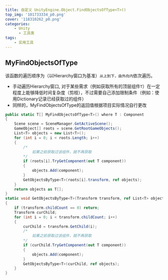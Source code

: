```yaml
---
title: 自定义 UnityEngine.Object.FindObjectsOfType<T>()
top_img: '101733334_p0.png'
cover: '118310262_p0.png'
categories: 
    - Unity
      - 工具类
tags: 
    - 实用工具
---
```


## MyFindObjectsOfType

该函数的遍历顺序为（以Hierarchy窗口为基准）`从上到下，由外向内`依次遍历。

* 手动遍历Hierarchy窗口, 对于某些需求（例如获取所有的顶层组件`T`）在一定程度上能够降低时间复杂度（剪枝），不过需要自己添加限制条件（例如：使用Dictionary记录已经获取过的组件）
* 同样的，MyFindObjectsOfType的返回值根据项目实际情况自行更改

``` C#
public static T[] MyFindObjectsOfType<T>() where T : Component
{
    Scene scene = SceneManager.GetActiveScene();
    GameObject[] roots = scene.GetRootGameObjects();
    List<T> objects = new List<T>();
    for (int i = 0; i < roots.Length; i++)
    {
        /*
            如果之前获取过该组件，就不再获取
        */
        if (roots[i].TryGetComponent(out T component))
        {
            objects.Add(component);
        }
        GetObjectsByType<T>(roots[i].transform, ref objects);
    }
    return objects as T[];
}
static void GetObjectsByType<T>(Transform transform, ref List<T> objects) where T : Component
{
    if (transform.childCount == 0) return;
    Transform curChild;
    for (int i = 0; i < transform.childCount; i++)
    {
        curChild = transform.GetChild(i);
        /*
            如果之前获取过该组件，就不再获取
        */
        if (curChild.TryGetComponent(out T component))
        {
            objects.Add(component);
        }
        GetObjectsByType<T>(curChild, ref objects);
    }
}
```
